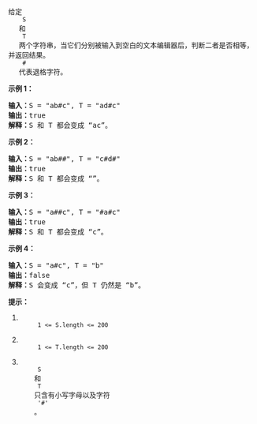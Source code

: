 <html>
 <body>
  <p>
   给定
   <code>
    S
   </code>
   和
   <code>
    T
   </code>
   两个字符串，当它们分别被输入到空白的文本编辑器后，判断二者是否相等，并返回结果。
   <code>
    #
   </code>
   代表退格字符。
  </p>
  <p>
  </p>
  <p>
   <strong>
    示例 1：
   </strong>
  </p>
  <pre><strong>输入：</strong>S = "ab#c", T = "ad#c"
<strong>输出：</strong>true
<strong>解释：</strong>S 和 T 都会变成 “ac”。
</pre>
  <p>
   <strong>
    示例 2：
   </strong>
  </p>
  <pre><strong>输入：</strong>S = "ab##", T = "c#d#"
<strong>输出：</strong>true
<strong>解释：</strong>S 和 T 都会变成 “”。
</pre>
  <p>
   <strong>
    示例 3：
   </strong>
  </p>
  <pre><strong>输入：</strong>S = "a##c", T = "#a#c"
<strong>输出：</strong>true
<strong>解释：</strong>S 和 T 都会变成 “c”。
</pre>
  <p>
   <strong>
    示例 4：
   </strong>
  </p>
  <pre><strong>输入：</strong>S = "a#c", T = "b"
<strong>输出：</strong>false
<strong>解释：</strong>S 会变成 “c”，但 T 仍然是 “b”。</pre>
  <p>
  </p>
  <p>
   <strong>
    提示：
   </strong>
  </p>
  <ol>
   <li>
    <code>
     1 &lt;= S.length &lt;= 200
    </code>
   </li>
   <li>
    <code>
     1 &lt;= T.length &lt;= 200
    </code>
   </li>
   <li>
    <code>
     S
    </code>
    和
    <code>
     T
    </code>
    只含有小写字母以及字符
    <code>
     '#'
    </code>
    。
   </li>
  </ol>
  <p>
  </p>
 </body>
</html>